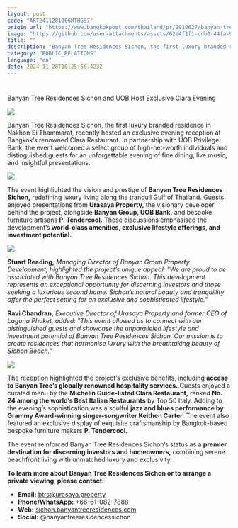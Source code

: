 ```yaml
---
layout: post
code: "ART2411281006MTHGS7"
origin_url: "https://www.bangkokpost.com/thailand/pr/2910627/banyan-tree-residences-sichon-and-uob-host-exclusive-clara-evening"
image: "https://github.com/user-attachments/assets/62e4f1f1-cdb0-44fa-968e-41c2879b0aa2"
title: ""
description: "Banyan Tree Residences Sichon, the first luxury branded residence in Nakhon Si Thammarat, recently hosted an exclusive evening reception at Bangkok’s renowned Clara Restaurant. In partnership with UOB Privilege Bank, the event welcomed a select group of high-net-worth individuals and distinguished guests for an unforgettable evening of fine dining, live music, and insightful presentations."
category: "PUBLIC_RELATIONS"
language: "en"
date: 2024-11-28T10:25:56.423Z
---
```


# 

Banyan Tree Residences Sichon and UOB Host Exclusive Clara Evening

![](https://github.com/user-attachments/assets/45a7a901-3ec2-4336-811a-ae64899c3ca1)

Banyan Tree Residences Sichon, the first luxury branded residence in Nakhon Si Thammarat, recently hosted an exclusive evening reception at Bangkok’s renowned Clara Restaurant. In partnership with UOB Privilege Bank, the event welcomed a select group of high-net-worth individuals and distinguished guests for an unforgettable evening of fine dining, live music, and insightful presentations.

![](https://static.bangkokpost.com/media/content/20241128/5363596.jpg)

The event highlighted the vision and prestige of **Banyan Tree Residences Sichon,** redefining luxury living along the tranquil Gulf of Thailand. Guests enjoyed presentations from **Urasaya Property,** the visionary developer behind the project, alongside **Banyan Group, UOB Bank,** and bespoke furniture artisans **P. Tendercool.** These discussions emphasised the development’s **world-class amenities, exclusive lifestyle offerings, and investment potential.**

![](https://github.com/user-attachments/assets/4426c7eb-ad34-42c1-af4b-05025e4a8112)

**Stuart Reading,** _Managing Director of Banyan Group Property Development, highlighted the project’s unique appeal: "We are proud to be associated with Banyan Tree Residences Sichon. This development represents an exceptional opportunity for discerning investors and those seeking a luxurious second home. Sichon’s natural beauty and tranquillity offer the perfect setting for an exclusive and sophisticated lifestyle."_

**Ravi Chandran,** _Executive Director of Urasaya Property and former CEO of Laguna Phuket, added: "This event allowed us to connect with our distinguished guests and showcase the unparalleled lifestyle and investment potential of Banyan Tree Residences Sichon. Our mission is to create residences that harmonise luxury with the breathtaking beauty of Sichon Beach."_

![](https://github.com/user-attachments/assets/f6ec4837-b74a-4da7-917b-24d94ad5cd66)

The reception highlighted the project’s exclusive benefits, including **access to Banyan Tree’s globally renowned hospitality services.** Guests enjoyed a curated menu by the **Michelin Guide-listed Clara Restaurant,** ranked **No. 24 among the world’s Best Italian Restaurants** by Top 50 Italy. Adding to the evening’s sophistication was a soulful **jazz and blues performance by Grammy Award-winning singer-songwriter Keithen Carter.** The event also featured an exclusive display of exquisite craftsmanship by Bangkok-based bespoke furniture makers **P. Tendercool.**

The event reinforced Banyan Tree Residences Sichon’s status as a **premier destination for discerning investors and homeowners,** combining serene beachfront living with unmatched luxury and exclusivity.

**To learn more about Banyan Tree Residences Sichon or to arrange a private viewing, please contact:**

*   **Email:** [btrs@urasaya.property](mailto:btrs@urasaya.property)
*   **Phone/WhatsApp:** +66-61-082-7888
*   **Web:** [sichon.banyantreeresidences.com](http://sichon.banyantreeresidences.com)
*   **Social:** @banyantreeresidencessichon